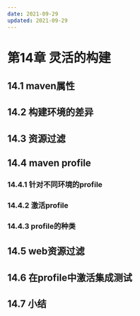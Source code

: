 ```yaml
---
date: 2021-09-29
updated: 2021-09-29
---
```


# 第14章 灵活的构建

## 14.1 maven属性

## 14.2 构建环境的差异

## 14.3 资源过滤

## 14.4 maven profile

### 14.4.1 针对不同环境的profile

### 14.4.2 激活profile

### 14.4.3 profile的种类

## 14.5 web资源过滤

## 14.6 在profile中激活集成测试

## 14.7 小结
